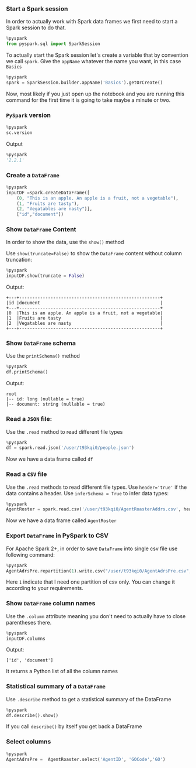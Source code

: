 ### Start a Spark session
In order to actually work with Spark data frames we first need to start a Spark session to do that.
```python
%pyspark
from pyspark.sql import SparkSession
```
To actually start the Spark session let's create a variable that by convention we call `spark`. Give the `appName` whatever the name you want, in this case  `Basics`
```python
%pyspark
spark = SparkSession.builder.appName('Basics').getOrCreate()
```
Now, most likely if you just open up the notebook and you are running this command for the first time it is going to take maybe a minute or two.
### `PySpark` version
```python
%pyspark
sc.version
```
Output
```python
%pyspark
'2.2.1'
```
### Create a `DataFrame`

```python
%pyspark
inputDF =spark.createDataFrame([
    (0, "This is an apple. An apple is a fruit, not a vegetable"),
    (1, "Fruits are tasty"),
    (2, "Vegatables are nasty")],
    ["id","document"])
```
### Show `DataFrame` Content
In order to show the data, use the `show()` method

Use `show(truncate=False)` to show the `DataFrame` content without column truncation:
```python
%pyspark
inputDF.show(truncate = False)
```
Output:
```
+---+------------------------------------------------------+
|id |document                                              |
+---+------------------------------------------------------+
|0  |This is an apple. An apple is a fruit, not a vegetable|
|1  |Fruits are tasty                                      |
|2  |Vegatables are nasty                                  |
+---+------------------------------------------------------+
```
###  Show `DataFrame` schema
Use the `printSchema()` method
```python
%pyspark
df.printSchema()
```
Output:
```
root 
|-- id: long (nullable = true) 
|-- document: string (nullable = true)
```
### Read a `JSON` file:
Use the `.read` method to read different file types
```python
%pyspark
df = spark.read.json('/user/t93kqi0/people.json')
```
Now we have a data frame called `df`
### Read a `CSV` file
Use the `.read` methods to read different file types. Use `header='true'` if the data contains a header. Use `inferSchema = True` to infer data types:
```python
%pyspark
AgentRoster = spark.read.csv('/user/t93kqi0/AgentRoasterAddrs.csv', header='true', inferSchema = True)
```
Now we have a data frame called `AgentRoster`
### Export `DataFrame` in PySpark to CSV
For Apache Spark 2+, in order to save `DataFrame` into single csv file use following command:
```python
%pyspark
AgentAdrsPre.repartition(1).write.csv("/user/t93kqi0/AgentAdrsPre.csv", sep='|', )
```
Here `1` indicate that I need one partition of csv only. You can change it according to your requirements. 

### Show `DataFrame` column names
Use the `.column`  attribute meaning you don't need to actually have to close parentheses there.
```python
%pyspark
inputDF.columns
```
Output:
```
['id', 'document']
```
It returns a Python list of all the column names
### Statistical summary of a `DataFrame`
Use `.describe` method to get a statistical summary of the DataFrame
```python
%pyspark
df.describe().show()
```
If you call `describe()` by itself you get back a DataFrame
### Select columns
```python
%pyspark
AgentAdrsPre =  AgentRoaster.select('AgentID', 'GOCode','GO')
```

<!--stackedit_data:
eyJoaXN0b3J5IjpbMTQ2ODAzMzc5MSwxMTAwMjg0Nzg3LDEwMT
gyMDgyNDgsLTkxMjIwMDg1XX0=
-->